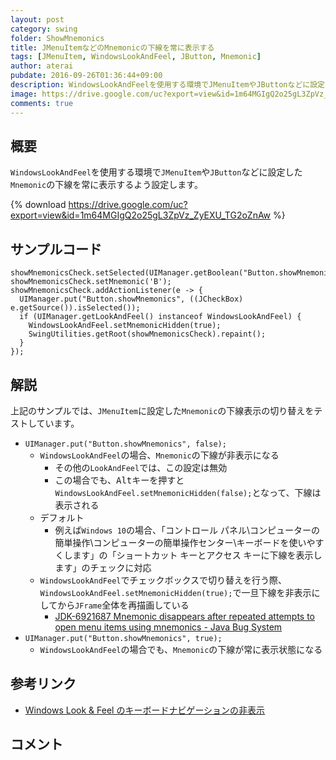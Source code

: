 ```yaml
---
layout: post
category: swing
folder: ShowMnemonics
title: JMenuItemなどのMnemonicの下線を常に表示する
tags: [JMenuItem, WindowsLookAndFeel, JButton, Mnemonic]
author: aterai
pubdate: 2016-09-26T01:36:44+09:00
description: WindowsLookAndFeelを使用する環境でJMenuItemやJButtonなどに設定したMnemonicの下線を常に表示するよう設定します。
image: https://drive.google.com/uc?export=view&id=1m64MGIgQ2o25gL3ZpVz_ZyEXU_TG2oZnAw
comments: true
---
```

## 概要
`WindowsLookAndFeel`を使用する環境で`JMenuItem`や`JButton`などに設定した`Mnemonic`の下線を常に表示するよう設定します。

{% download https://drive.google.com/uc?export=view&id=1m64MGIgQ2o25gL3ZpVz_ZyEXU_TG2oZnAw %}

## サンプルコード
<pre class="prettyprint"><code>showMnemonicsCheck.setSelected(UIManager.getBoolean("Button.showMnemonics"));
showMnemonicsCheck.setMnemonic('B');
showMnemonicsCheck.addActionListener(e -&gt; {
  UIManager.put("Button.showMnemonics", ((JCheckBox) e.getSource()).isSelected());
  if (UIManager.getLookAndFeel() instanceof WindowsLookAndFeel) {
    WindowsLookAndFeel.setMnemonicHidden(true);
    SwingUtilities.getRoot(showMnemonicsCheck).repaint();
  }
});
</code></pre>

## 解説
上記のサンプルでは、`JMenuItem`に設定した`Mnemonic`の下線表示の切り替えをテストしています。

- `UIManager.put("Button.showMnemonics", false);`
    - `WindowsLookAndFeel`の場合、`Mnemonic`の下線が非表示になる
        - その他の`LookAndFeel`では、この設定は無効
        - この場合でも、<kbd>Alt</kbd>キーを押すと`WindowsLookAndFeel.setMnemonicHidden(false);`となって、下線は表示される
    - デフォルト
        - 例えば`Windows 10`の場合、「コントロール パネル\コンピューターの簡単操作\コンピューターの簡単操作センター\キーボードを使いやすくします」の「ショートカット キーとアクセス キーに下線を表示します」のチェックに対応
    - `WindowsLookAndFeel`でチェックボックスで切り替えを行う際、`WindowsLookAndFeel.setMnemonicHidden(true);`で一旦下線を非表示にしてから`JFrame`全体を再描画している
        - [JDK-6921687 Mnemonic disappears after repeated attempts to open menu items using mnemonics - Java Bug System](https://bugs.openjdk.java.net/browse/JDK-6921687)
- `UIManager.put("Button.showMnemonics", true);`
    - `WindowsLookAndFeel`の場合でも、`Mnemonic`の下線が常に表示状態になる

<!-- dummy comment line for breaking list -->

## 参考リンク
- [Windows Look & Feel のキーボードナビゲーションの非表示](http://docs.oracle.com/javase/jp/7/technotes/guides/swing/1.4/keyboard_nav_hiding.html)

<!-- dummy comment line for breaking list -->

## コメント
